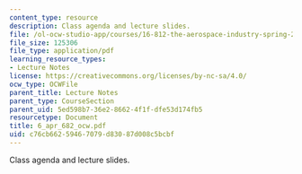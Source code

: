 ```yaml
---
content_type: resource
description: Class agenda and lecture slides.
file: /ol-ocw-studio-app/courses/16-812-the-aerospace-industry-spring-2004/c76cb66259467079d83087d008c5bcbf_6_apr_682_ocw.pdf
file_size: 125306
file_type: application/pdf
learning_resource_types:
- Lecture Notes
license: https://creativecommons.org/licenses/by-nc-sa/4.0/
ocw_type: OCWFile
parent_title: Lecture Notes
parent_type: CourseSection
parent_uid: 5ed598b7-36e2-8662-4f1f-dfe53d174fb5
resourcetype: Document
title: 6_apr_682_ocw.pdf
uid: c76cb662-5946-7079-d830-87d008c5bcbf
---
```

Class agenda and lecture slides.